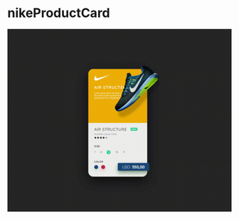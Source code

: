# nikeProductCard

![ProductCardGif](https://github.com/brkkrtlgl/nikeProductCard/blob/main/nikeProductCard1.gif)
